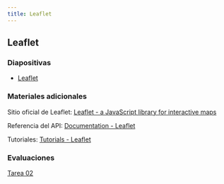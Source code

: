 ```yaml
---
title: Leaflet
---
```


## Leaflet

### Diapositivas

- [Leaflet](https://mfvargas.github.io/pres-leaflet/)

### Materiales adicionales

Sitio oficial de Leaflet: [Leaflet - a JavaScript library for interactive maps](https://leafletjs.com/)

Referencia del API: [Documentation - Leaflet](https://leafletjs.com/reference-1.5.0.html)

Tutoriales: [Tutorials - Leaflet](https://leafletjs.com/examples.html)

### Evaluaciones

[Tarea 02](https://mfvargas.github.io/curso-programacion-web-geoespacial/tarea02.html)
